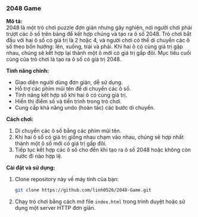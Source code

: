 ### **2048 Game**
**Mô tả:**  
2048 là một trò chơi puzzle đơn giản nhưng gây nghiện, nơi người chơi phải trượt các ô số trên bảng để kết hợp chúng và tạo ra ô số 2048. Trò chơi bắt đầu với hai ô số có giá trị là 2 hoặc 4, và người chơi có thể di chuyển các ô số theo bốn hướng: lên, xuống, trái và phải. Khi hai ô có cùng giá trị gặp nhau, chúng sẽ kết hợp lại thành một ô mới có giá trị gấp đôi. Mục tiêu cuối cùng của trò chơi là tạo ra ô số có giá trị 2048.

**Tính năng chính:**  
- Giao diện người dùng đơn giản, dễ sử dụng.
- Hỗ trợ các phím mũi tên để di chuyển các ô số.
- Tính năng kết hợp số khi hai ô có cùng giá trị.
- Hiển thị điểm số và tiến trình trong trò chơi.
- Cung cấp khả năng undo (hoàn tác) các bước di chuyển.

**Cách chơi:**  
1. Di chuyển các ô số bằng các phím mũi tên.
2. Khi hai ô số có giá trị giống nhau chạm vào nhau, chúng sẽ hợp nhất thành một ô số mới có giá trị gấp đôi.
3. Tiếp tục kết hợp các ô số cho đến khi tạo ra ô số 2048 hoặc không còn nước đi nào hợp lệ.

**Cài đặt và sử dụng:**  
1. Clone repository này về máy tính của bạn:
   ```bash
   git clone https://github.com/linh0526/2048-Game.git
   ```
2. Chạy trò chơi bằng cách mở file `index.html` trong trình duyệt hoặc sử dụng một server HTTP đơn giản.

